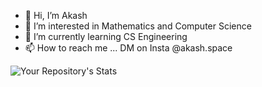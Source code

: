 - 👋 Hi, I’m Akash
- 👀 I’m interested in Mathematics and Computer Science
- 🌱 I’m currently learning CS Engineering
- 📫 How to reach me ... DM on Insta @akash.space

![Your Repository's Stats](https://github-readme-stats.vercel.app/api?username=akashinfinity12&show_icons=true)

<!---
akashinfinity12/akashinfinity12 is a ✨ special ✨ repository because its `README.md` (this file) appears on your GitHub profile.
You can click the Preview link to take a look at your changes.
--->
